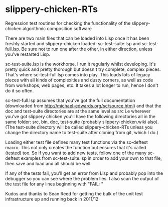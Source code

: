 # slippery-chicken-RTs
Regression test routines for checking the functionality of the slippery-chicken algorithmic composition software

There are two main files that can be loaded into Lisp once it has been freshly started and slippery-chicken loaded: sc-test-suite.lsp and sc-test-full.lsp. Be sure not to run one after the other, in either direction, unless you've restarted Lisp.

sc-test-suite.lsp is the workhorse. I run it regularly whilst developing. It's pretty quick and pretty thorough but doesn't try complete, complex pieces. That's where sc-test-full.lsp comes into play. This loads lots of legacy pieces with all kinds of complexities and dusty corners, as well as code from workshops, web pages, etc. It takes a lot longer to run, hence I don't do it so often.

sc-test-full.lsp assumes that you've got the full documentation (downloaded from http://michael-edwards.org/sc/source.html) and that the doc and test-suite directories are at the same level as src i.e wherever you've got slippery chicken you'll have the following directories all in the same folder: src, bin, doc, test-suite (probably slippery-chicken.wiki also). (The test-suite directory will be called slippery-chicken-RTs unless you change the directory name to test-suite after cloning from git, which I do.)

Loading either test file defines many test functions via the sc-deftest macro. This not only creates the function but ensures that it's called (tested) too. So if you want to add new tests, follow one of the many sc-deftest examples from sc-test-suite.lsp in order to add your own to that file, then save and load and all should be well.

If any of the tests fail, you'll get an error from Lisp and probably pop into the debugger so you can see where the problem lies. I also scan the output of the test file for any lines beginning with "FAIL: "

Kudos and thanks to Sean Reed for getting the bulk of the unit test infrastructure up and running back in 2011/12
